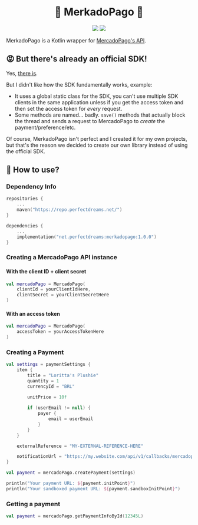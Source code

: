 
<p align="center">
<h1 align="center">💸 MerkadoPago 💸</h1>

<p align="center">
<a href="https://mrpowergamerbr.com/"><img src="https://img.shields.io/badge/website-mrpowergamerbr-fe4221.svg"></a>
<a href="https://github.com/PerfectDreams/YetAnotherSimpleMavenRepo/blob/master/LICENSE"><img src="https://img.shields.io/badge/license-AGPL%20v3-lightgray.svg"></a>
</p>

MerkadoPago is a Kotlin wrapper for [MercadoPago's API](https://www.mercadopago.com.br/developers/pt/guides/payments/api/introduction/).

## 😡 But there's already an official SDK!

Yes, [there is](https://github.com/mercadopago/dx-java).

But I didn't like how the SDK fundamentally works, example:
* It uses a global static class for the SDK, you can't use multiple SDK clients in the same application unless if you get the access token and then set the access token for *every* request.
* Some methods are named... badly. `save()` methods that actually block the thread and sends a request to MercadoPago to *create* the payment/preference/etc.

Of course, MerkadoPago isn't perfect and I created it for my own projects, but that's the reason we decided to create our own library instead of using the official SDK.

## 🤔 How to use?

### Dependency Info
```kotlin
repositories {
    ...
    maven("https://repo.perfectdreams.net/")
}

dependencies {
    ...
    implementation("net.perfectdreams:merkadopago:1.0.0")
}
```

### Creating a MercadoPago API instance

#### With the client ID + client secret
```kotlin
val mercadoPago = MercadoPago(
	clientId = yourClientIdHere,
	clientSecret = yourClientSecretHere
)
```

#### With an access token
```kotlin
val mercadoPago = MercadoPago(
	accessToken = yourAccessTokenHere
)
```

### Creating a Payment
```kotlin
val settings = paymentSettings {
	item {
		title = "Loritta's Plushie"
		quantity = 1
		currencyId = "BRL"
        
        unitPrice = 10f

		if (userEmail != null) {
			payer {
				email = userEmail
			}
		}
    }

	externalReference = "MY-EXTERNAL-REFERENCE-HERE"

	notificationUrl = "https://my.website.com/api/v1/callbacks/mercadopago"
}

val payment = mercadoPago.createPayment(settings)

println("Your payment URL: ${payment.initPoint}")
println("Your sandboxed payment URL: ${payment.sandboxInitPoint}")
```

### Getting a payment
```kotlin
val payment = mercadoPago.getPaymentInfoById(12345L)
```